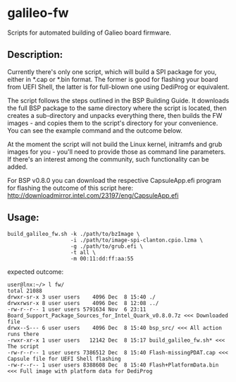 galileo-fw
==========

Scripts for automated building of Galieo board firmware.

Description:
------------

Currently there's only one script, which will build a SPI package for you, either in *.cap or *.bin format. The former is good for flashing your board from UEFI Shell, the latter is for full-blown one using DediProg or equivalent.

The script follows the steps outlined in the BSP Building Guide. It downloads the full BSP package to the same directory where the script is located, then creates a sub-directory and unpacks everything there, then builds the FW images - and copies them to the script's directory for your convenience. You can see the example command and the outcome below.

At the moment the script will not build the Linux kernel, initramfs and grub images for you - you'll need to provide those as command line parameters. If there's an interest among the community, such functionality can be added.

For BSP v0.8.0 you can download the respective CapsuleApp.efi program for flashing the outcome of this script here: http://downloadmirror.intel.com/23197/eng/CapsuleApp.efi

Usage:
------

```
build_galileo_fw.sh -k ./path/to/bzImage \
                    -i ./path/to/image-spi-clanton.cpio.lzma \
                    -g ./path/to/grub.efi \
                    -t all \
                    -m 00:11:dd:ff:aa:55
```

expected outcome:

```
user@lnx:~/> l fw/
total 21088
drwxr-sr-x 3 user users    4096 Dec  8 15:40 ./
drwxrwsr-x 8 user users    4096 Dec  8 12:08 ../
-rw-r--r-- 1 user users 5791634 Nov  6 23:11 Board_Support_Package_Sources_for_Intel_Quark_v0.8.0.7z <<< Downloaded file
drwx--S--- 6 user users    4096 Dec  8 15:40 bsp_src/ <<< All action runs there
-rwxr-xr-x 1 user users   12142 Dec  8 15:17 build_galileo_fw.sh* <<< The script
-rw-r--r-- 1 user users 7386512 Dec  8 15:40 Flash-missingPDAT.cap <<< Capsule file for UEFI Shell flashing
-rw-r--r-- 1 user users 8388608 Dec  8 15:40 Flash+PlatformData.bin <<< Full image with platform data for DediProg
```
